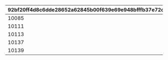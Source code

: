 |92bf20ff4d8c6dde28652a62845b00f639e69e948bfffb37e72def7172d85f70|b90b56c6afd983d49a548896865f2e71b7ec455045e72e9d45b6ba34714f65db|
| --- | --- |
|10085|1|
|10111|1|
|10113|1|
|10137|1|
|10139|1|
